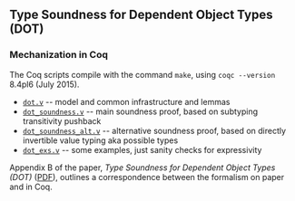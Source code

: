 ## Type Soundness for Dependent Object Types (DOT) ##

### Mechanization in Coq ###

The Coq scripts compile with the command `make`, using `coqc --version` 8.4pl6 (July 2015).

- [`dot.v`](dot.v) -- model and common infrastructure and lemmas
- [`dot_soundness.v`](dot_soundness.v) -- main soundness proof, based on subtyping transitivity pushback
- [`dot_soundness_alt.v`](dot_soundness_alt.v) -- alternative soundness proof, based on directly invertible value typing aka possible types
- [`dot_exs.v`](dot_exs.v) -- some examples, just sanity checks for expressivity

Appendix B of the paper, _Type Soundness for Dependent Object Types (DOT)_ ([PDF](http://lampwww.epfl.ch/~amin/dot/soundness_oopsla16.pdf)), outlines a correspondence between the formalism on paper and in Coq.
